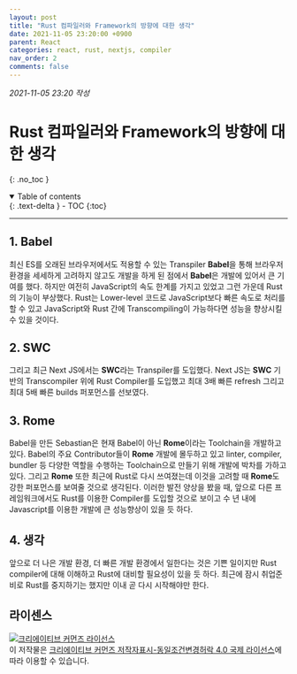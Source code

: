 ```yaml
---
layout: post
title: "Rust 컴파일러와 Framework의 방향에 대한 생각"
date: 2021-11-05 23:20:00 +0900
parent: React
categories: react, rust, nextjs, compiler
nav_order: 2
comments: false
---
```


*2021-11-05 23:20 작성*

# Rust 컴파일러와 Framework의 방향에 대한 생각
{: .no_toc }

<details open markdown="block">
  <summary>
    Table of contents
  </summary>
  {: .text-delta }
- TOC
{:toc}
</details>

---

## 1. Babel

최신 ES를 오래된 브라우저에서도 적용할 수 있는 Transpiler **Babel**을 통해 브라우저 환경을 세세하게 고려하지 않고도 개발을 하게 된 점에서 **Babel**은 개발에 있어서 큰 기여를 했다. 하지만 여전히 JavaScript의 속도 한계를 가지고 있었고 그런 가운데 Rust의 기능이 부상했다. Rust는 Lower-level 코드로 JavaScript보다 빠른 속도로 처리를 할 수 있고 JavaScript와 Rust 간에 Transcompiling이 가능하다면 성능을 향상시킬 수 있을 것이다. 

## 2. SWC 

그리고 최근 Next JS에서는 **SWC**라는 Transpiler를 도입했다. Next JS는 **SWC** 기반의 Transcompiler 위에 Rust Compiler를 도입했고 최대 3배 빠른 refresh 그리고 최대 5배 빠른 builds 퍼포먼스를 선보였다.

## 3. Rome

Babel을 만든 Sebastian은 현재 Babel이 아닌 **Rome**이라는 Toolchain을 개발하고 있다. Babel의 주요 Contributor들이 **Rome** 개발에 몰두하고 있고 linter, compiler, bundler 등 다양한 역할을 수행하는 Toolchain으로 만들기 위해 개발에 박차를 가하고 있다. 그리고 **Rome** 또한 최근에 Rust로 다시 쓰여졌는데 이것을 고려할 때 **Rome**도 강한 퍼포먼스를 보여줄 것으로 생각된다. 이러한 발전 양상을 봤을 때, 앞으로  다른 프레임워크에서도 Rust를 이용한 Compiler를 도입할 것으로 보이고 수 년 내에 Javascript를 이용한 개발에 큰 성능향상이 있을 듯 하다.

## 4. 생각

앞으로 더 나은 개발 환경, 더 빠른 개발 환경에서 일한다는 것은 기쁜 일이지만 Rust compiler에 대해 이해하고 Rust에 대비할 필요성이 있을 듯 하다. 최근에 잠시 취업준비로 Rust를 중지하기는 했지만 이내 곧 다시 시작해야만 한다.

## 라이센스

<a rel="license" href="http://creativecommons.org/licenses/by-sa/4.0/"><img alt="크리에이티브 커먼즈 라이선스" style="border-width:0" src="https://i.creativecommons.org/l/by-sa/4.0/88x31.png" /></a><br />이 저작물은 <a rel="license" href="http://creativecommons.org/licenses/by-sa/4.0/">크리에이티브 커먼즈 저작자표시-동일조건변경허락 4.0 국제 라이선스</a>에 따라 이용할 수 있습니다.

<script src="https://utteranc.es/client.js"
        repo="mauvpark/mauvpark.github.io" 
        issue-term="pathname"
        theme="github-light"
        label="comment"
        crossorigin="anonymous"
        async>
</script>
